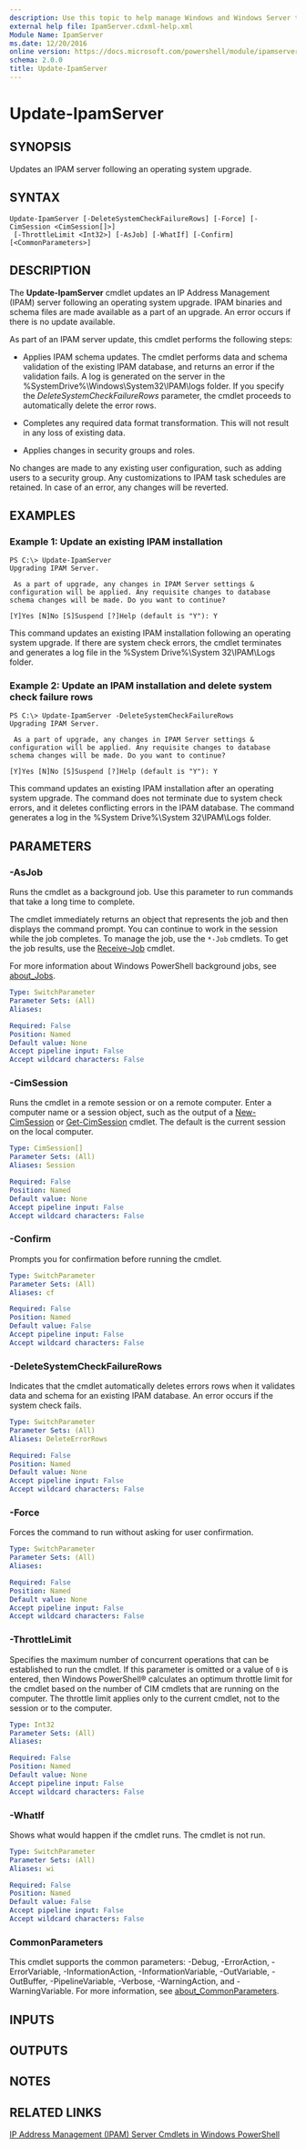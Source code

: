 ```yaml
---
description: Use this topic to help manage Windows and Windows Server technologies with Windows PowerShell.
external help file: IpamServer.cdxml-help.xml
Module Name: IpamServer
ms.date: 12/20/2016
online version: https://docs.microsoft.com/powershell/module/ipamserver/update-ipamserver?view=windowsserver2022-ps&wt.mc_id=ps-gethelp
schema: 2.0.0
title: Update-IpamServer
---
```


# Update-IpamServer

## SYNOPSIS
Updates an IPAM server following an operating system upgrade.

## SYNTAX

```
Update-IpamServer [-DeleteSystemCheckFailureRows] [-Force] [-CimSession <CimSession[]>]
 [-ThrottleLimit <Int32>] [-AsJob] [-WhatIf] [-Confirm] [<CommonParameters>]
```

## DESCRIPTION
The **Update-IpamServer** cmdlet updates an IP Address Management (IPAM) server following an operating system upgrade.
IPAM binaries and schema files are made available as a part of an upgrade.
An error occurs if there is no update available.

As part of an IPAM server update, this cmdlet performs the following steps:

- Applies IPAM schema updates.
  The cmdlet performs data and schema validation of the existing IPAM database, and returns an error if the validation fails.
  A log is generated on the server in the %SystemDrive%\Windows\System32\IPAM\logs folder.
  If you specify the *DeleteSystemCheckFailureRows* parameter, the cmdlet proceeds to automatically delete the error rows.

- Completes any required data format transformation.
  This will not result in any loss of existing data.

- Applies changes in security groups and roles.

No changes are made to any existing user configuration, such as adding users to a security group.
Any customizations to IPAM task schedules are retained.
In case of an error, any changes will be reverted.

## EXAMPLES

### Example 1: Update an existing IPAM installation
```
PS C:\> Update-IpamServer
Upgrading IPAM Server. 

 As a part of upgrade, any changes in IPAM Server settings & configuration will be applied. Any requisite changes to database schema changes will be made. Do you want to continue? 

[Y]Yes [N]No [S]Suspend [?]Help (default is "Y"): Y
```

This command updates an existing IPAM installation following an operating system upgrade.
If there are system check errors, the cmdlet terminates and generates a log file in the %System Drive%\System 32\IPAM\Logs folder.

### Example 2: Update an IPAM installation and delete system check failure rows
```
PS C:\> Update-IpamServer -DeleteSystemCheckFailureRows
Upgrading IPAM Server. 

 As a part of upgrade, any changes in IPAM Server settings & configuration will be applied. Any requisite changes to database schema changes will be made. Do you want to continue?

[Y]Yes [N]No [S]Suspend [?]Help (default is "Y"): Y
```

This command updates an existing IPAM installation after an operating system upgrade.
The command does not terminate due to system check errors, and it deletes conflicting errors in the IPAM database.
The command generates a log in the %System Drive%\System 32\IPAM\Logs folder.

## PARAMETERS

### -AsJob
Runs the cmdlet as a background job. Use this parameter to run commands that take a long time to complete. 

The cmdlet immediately returns an object that represents the job and then displays the command prompt. 
You can continue to work in the session while the job completes. 
To manage the job, use the `*-Job` cmdlets. 
To get the job results, use the [Receive-Job](https://go.microsoft.com/fwlink/?LinkID=113372) cmdlet. 

For more information about Windows PowerShell background jobs, see [about_Jobs](https://go.microsoft.com/fwlink/?LinkID=113251).

```yaml
Type: SwitchParameter
Parameter Sets: (All)
Aliases: 

Required: False
Position: Named
Default value: None
Accept pipeline input: False
Accept wildcard characters: False
```

### -CimSession
Runs the cmdlet in a remote session or on a remote computer.
Enter a computer name or a session object, such as the output of a [New-CimSession](https://go.microsoft.com/fwlink/p/?LinkId=227967) or [Get-CimSession](https://go.microsoft.com/fwlink/p/?LinkId=227966) cmdlet.
The default is the current session on the local computer.

```yaml
Type: CimSession[]
Parameter Sets: (All)
Aliases: Session

Required: False
Position: Named
Default value: None
Accept pipeline input: False
Accept wildcard characters: False
```

### -Confirm
Prompts you for confirmation before running the cmdlet.

```yaml
Type: SwitchParameter
Parameter Sets: (All)
Aliases: cf

Required: False
Position: Named
Default value: False
Accept pipeline input: False
Accept wildcard characters: False
```

### -DeleteSystemCheckFailureRows
Indicates that the cmdlet automatically deletes errors rows when it validates data and schema for an existing IPAM database.
An error occurs if the system check fails.

```yaml
Type: SwitchParameter
Parameter Sets: (All)
Aliases: DeleteErrorRows

Required: False
Position: Named
Default value: None
Accept pipeline input: False
Accept wildcard characters: False
```

### -Force
Forces the command to run without asking for user confirmation.

```yaml
Type: SwitchParameter
Parameter Sets: (All)
Aliases: 

Required: False
Position: Named
Default value: None
Accept pipeline input: False
Accept wildcard characters: False
```

### -ThrottleLimit
Specifies the maximum number of concurrent operations that can be established to run the cmdlet.
If this parameter is omitted or a value of `0` is entered, then Windows PowerShell® calculates an optimum throttle limit for the cmdlet based on the number of CIM cmdlets that are running on the computer.
The throttle limit applies only to the current cmdlet, not to the session or to the computer.

```yaml
Type: Int32
Parameter Sets: (All)
Aliases: 

Required: False
Position: Named
Default value: None
Accept pipeline input: False
Accept wildcard characters: False
```

### -WhatIf
Shows what would happen if the cmdlet runs.
The cmdlet is not run.

```yaml
Type: SwitchParameter
Parameter Sets: (All)
Aliases: wi

Required: False
Position: Named
Default value: False
Accept pipeline input: False
Accept wildcard characters: False
```

### CommonParameters
This cmdlet supports the common parameters: -Debug, -ErrorAction, -ErrorVariable, -InformationAction, -InformationVariable, -OutVariable, -OutBuffer, -PipelineVariable, -Verbose, -WarningAction, and -WarningVariable. For more information, see [about_CommonParameters](https://go.microsoft.com/fwlink/?LinkID=113216).

## INPUTS

## OUTPUTS

## NOTES

## RELATED LINKS

[IP Address Management (IPAM) Server Cmdlets in Windows PowerShell](./ipamserver.md)


